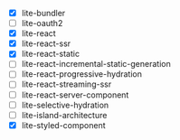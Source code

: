 - [x] lite-bundler
- [ ] lite-oauth2
- [x] lite-react
- [x] lite-react-ssr
- [x] lite-react-static
- [ ] lite-react-incremental-static-generation
- [ ] lite-react-progressive-hydration
- [ ] lite-react-streaming-ssr
- [ ] lite-react-server-component
- [ ] lite-selective-hydration
- [ ] lite-island-architecture
- [x] lite-styled-component
